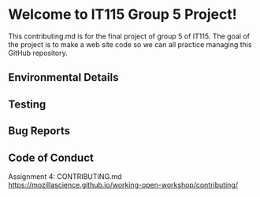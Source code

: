 <H1>Welcome to IT115 Group 5 Project!</H1>

This contributing.md is for the final project of group 5 of IT115.  The goal of the project is to make a web site code so we can all practice managing this GitHub repository.

<H2>Environmental Details</H2>

<H2>Testing</H2>

<H2>Bug Reports</H2>

<H2>Code of Conduct</H2>

Assignment 4: CONTRIBUTING.md
https://mozillascience.github.io/working-open-workshop/contributing/

